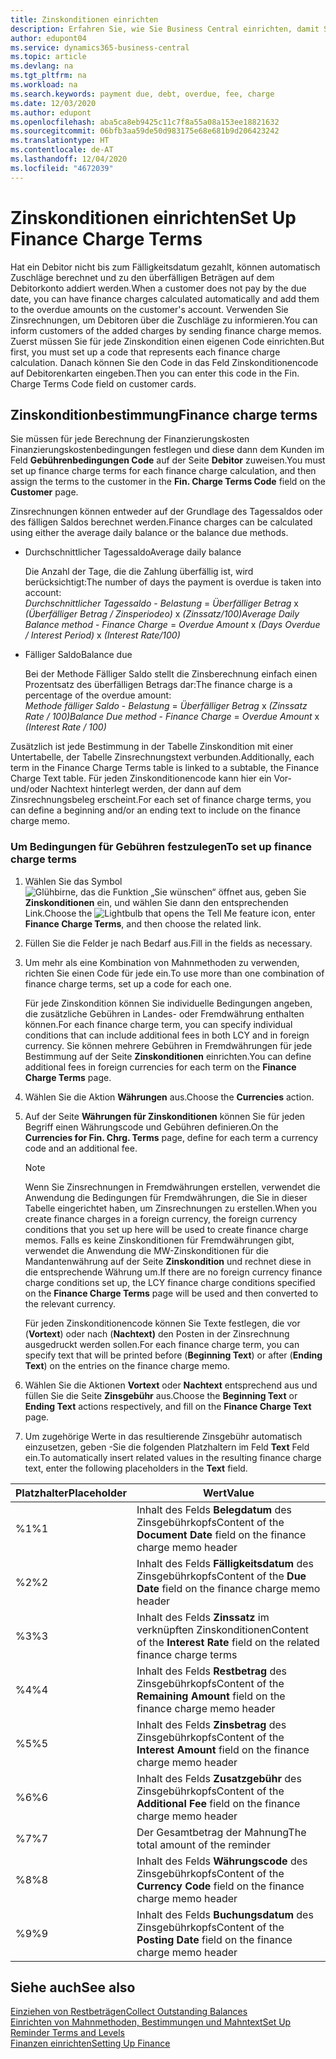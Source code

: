 ```yaml
---
title: Zinskonditionen einrichten
description: Erfahren Sie, wie Sie Business Central einrichten, damit Sie Debitoren über zusätzliche Gebühren informieren können, indem Sie Memos zu Finanzierungskosten senden.
author: edupont04
ms.service: dynamics365-business-central
ms.topic: article
ms.devlang: na
ms.tgt_pltfrm: na
ms.workload: na
ms.search.keywords: payment due, debt, overdue, fee, charge
ms.date: 12/03/2020
ms.author: edupont
ms.openlocfilehash: aba5ca8eb9425c11c7f8a55a08a153ee18821632
ms.sourcegitcommit: 06bfb3aa59de50d983175e68e681b9d206423242
ms.translationtype: HT
ms.contentlocale: de-AT
ms.lasthandoff: 12/04/2020
ms.locfileid: "4672039"
---
```

# <a name="set-up-finance-charge-terms"></a><span data-ttu-id="39e72-103">Zinskonditionen einrichten</span><span class="sxs-lookup"><span data-stu-id="39e72-103">Set Up Finance Charge Terms</span></span>

<span data-ttu-id="39e72-104">Hat ein Debitor nicht bis zum Fälligkeitsdatum gezahlt, können automatisch Zuschläge berechnet und zu den überfälligen Beträgen auf dem Debitorkonto addiert werden.</span><span class="sxs-lookup"><span data-stu-id="39e72-104">When a customer does not pay by the due date, you can have finance charges calculated automatically and add them to the overdue amounts on the customer's account.</span></span> <span data-ttu-id="39e72-105">Verwenden Sie Zinsrechnungen, um Debitoren über die Zuschläge zu informieren.</span><span class="sxs-lookup"><span data-stu-id="39e72-105">You can inform customers of the added charges by sending finance charge memos.</span></span> <span data-ttu-id="39e72-106">Zuerst müssen Sie für jede Zinskondition einen eigenen Code einrichten.</span><span class="sxs-lookup"><span data-stu-id="39e72-106">But first, you must set up a code that represents each finance charge calculation.</span></span> <span data-ttu-id="39e72-107">Danach können Sie den Code in das Feld Zinskonditionencode auf Debitorenkarten eingeben.</span><span class="sxs-lookup"><span data-stu-id="39e72-107">Then you can enter this code in the Fin. Charge Terms Code field on customer cards.</span></span>  

## <a name="finance-charge-terms"></a><span data-ttu-id="39e72-108">Zinskonditionbestimmung</span><span class="sxs-lookup"><span data-stu-id="39e72-108">Finance charge terms</span></span>

<span data-ttu-id="39e72-109">Sie müssen für jede Berechnung der Finanzierungskosten Finanzierungskostenbedingungen festlegen und diese dann dem Kunden im Feld **Gebührenbedingungen Code** auf der Seite **Debitor** zuweisen.</span><span class="sxs-lookup"><span data-stu-id="39e72-109">You must set up finance charge terms for each finance charge calculation, and then assign the terms to the customer in the **Fin. Charge Terms Code** field on the **Customer** page.</span></span>

<span data-ttu-id="39e72-110">Zinsrechnungen können entweder auf der Grundlage des Tagessaldos oder des fälligen Saldos berechnet werden.</span><span class="sxs-lookup"><span data-stu-id="39e72-110">Finance charges can be calculated using either the average daily balance or the balance due methods.</span></span>

* <span data-ttu-id="39e72-111">Durchschnittlicher Tagessaldo</span><span class="sxs-lookup"><span data-stu-id="39e72-111">Average daily balance</span></span>  
  
  <span data-ttu-id="39e72-112">Die Anzahl der Tage, die die Zahlung überfällig ist, wird berücksichtigt:</span><span class="sxs-lookup"><span data-stu-id="39e72-112">The number of days the payment is overdue is taken into account:</span></span>  
  <span data-ttu-id="39e72-113">*Durchschnittlicher Tagessaldo* - *Belastung* = *Überfälliger Betrag* x *(Überfälliger Betrag / Zinsperiodeo)* x *(Zinssatz/100)*</span><span class="sxs-lookup"><span data-stu-id="39e72-113">*Average Daily Balance method* - *Finance Charge* = *Overdue Amount* x *(Days Overdue / Interest Period)* x *(Interest Rate/100)*</span></span>

* <span data-ttu-id="39e72-114">Fälliger Saldo</span><span class="sxs-lookup"><span data-stu-id="39e72-114">Balance due</span></span>  
  
  <span data-ttu-id="39e72-115">Bei der Methode Fälliger Saldo stellt die Zinsberechnung einfach einen Prozentsatz des überfälligen Betrags dar:</span><span class="sxs-lookup"><span data-stu-id="39e72-115">The finance charge is a percentage of the overdue amount:</span></span>  
  <span data-ttu-id="39e72-116">*Methode fälliger Saldo* - *Belastung* = *Überfälliger Betrag* x *(Zinssatz Rate / 100)*</span><span class="sxs-lookup"><span data-stu-id="39e72-116">*Balance Due method* - *Finance Charge* = *Overdue Amount* x *(Interest Rate / 100)*</span></span>

<span data-ttu-id="39e72-117">Zusätzlich ist jede Bestimmung in der Tabelle Zinskondition mit einer Untertabelle, der Tabelle Zinsrechnungstext verbunden.</span><span class="sxs-lookup"><span data-stu-id="39e72-117">Additionally, each term in the Finance Charge Terms table is linked to a subtable, the Finance Charge Text table.</span></span> <span data-ttu-id="39e72-118">Für jeden Zinskonditionencode kann hier ein Vor- und/oder Nachtext hinterlegt werden, der dann auf dem Zinsrechnungsbeleg erscheint.</span><span class="sxs-lookup"><span data-stu-id="39e72-118">For each set of finance charge terms, you can define a beginning and/or an ending text to include on the finance charge memo.</span></span>

### <a name="to-set-up-finance-charge-terms"></a><span data-ttu-id="39e72-119">Um Bedingungen für Gebühren festzulegen</span><span class="sxs-lookup"><span data-stu-id="39e72-119">To set up finance charge terms</span></span>

1. <span data-ttu-id="39e72-120">Wählen Sie das Symbol ![Glühbirne, das die Funktion „Sie wünschen“ öffnet](media/ui-search/search_small.png "Tell me-Funktion") aus, geben Sie **Zinskonditionen** ein, und wählen Sie dann den entsprechenden Link.</span><span class="sxs-lookup"><span data-stu-id="39e72-120">Choose the ![Lightbulb that opens the Tell Me feature](media/ui-search/search_small.png "Tell me what you want to do") icon, enter **Finance Charge Terms**, and then choose the related link.</span></span>  
2. <span data-ttu-id="39e72-121">Füllen Sie die Felder je nach Bedarf aus.</span><span class="sxs-lookup"><span data-stu-id="39e72-121">Fill in the fields as necessary.</span></span>
3. <span data-ttu-id="39e72-122">Um mehr als eine Kombination von Mahnmethoden zu verwenden, richten Sie einen Code für jede ein.</span><span class="sxs-lookup"><span data-stu-id="39e72-122">To use more than one combination of finance charge terms, set up a code for each one.</span></span>

    <span data-ttu-id="39e72-123">Für jede Zinskondition können Sie individuelle Bedingungen angeben, die zusätzliche Gebühren in Landes- oder Fremdwährung enthalten können.</span><span class="sxs-lookup"><span data-stu-id="39e72-123">For each finance charge term, you can specify individual conditions that can include additional fees in both LCY and in foreign currency.</span></span> <span data-ttu-id="39e72-124">Sie können mehrere Gebühren in Fremdwährungen für jede Bestimmung auf der Seite **Zinskonditionen** einrichten.</span><span class="sxs-lookup"><span data-stu-id="39e72-124">You can define additional fees in foreign currencies for each term on the **Finance Charge Terms** page.</span></span>
4. <span data-ttu-id="39e72-125">Wählen Sie die Aktion **Währungen** aus.</span><span class="sxs-lookup"><span data-stu-id="39e72-125">Choose the **Currencies** action.</span></span>
5. <span data-ttu-id="39e72-126">Auf der Seite **Währungen für Zinskonditionen** können Sie für jeden Begriff einen Währungscode und Gebühren definieren.</span><span class="sxs-lookup"><span data-stu-id="39e72-126">On the **Currencies for Fin. Chrg. Terms** page, define for each term a currency code and an additional fee.</span></span>

    > [!NOTE]  
    > <span data-ttu-id="39e72-127">Wenn Sie Zinsrechnungen in Fremdwährungen erstellen, verwendet die Anwendung die Bedingungen für Fremdwährungen, die Sie in dieser Tabelle eingerichtet haben, um  Zinsrechnungen zu erstellen.</span><span class="sxs-lookup"><span data-stu-id="39e72-127">When you create finance charges in a foreign currency, the foreign currency conditions that you set up here will be used to create finance charge memos.</span></span> <span data-ttu-id="39e72-128">Falls es keine Zinskonditionen für Fremdwährungen gibt, verwendet die Anwendung die MW-Zinskonditionen für die Mandantenwährung auf der Seite **Zinskondition** und rechnet diese in die entsprechende Währung um.</span><span class="sxs-lookup"><span data-stu-id="39e72-128">If there are no foreign currency finance charge conditions set up, the LCY finance charge conditions specified on the **Finance Charge Terms** page will be used and then converted to the relevant currency.</span></span>

    <span data-ttu-id="39e72-129">Für jeden Zinskonditionencode können Sie Texte festlegen, die vor (**Vortext**) oder nach (**Nachtext)** den Posten in der Zinsrechnung ausgedruckt werden sollen.</span><span class="sxs-lookup"><span data-stu-id="39e72-129">For each finance charge term, you can specify text that will be printed before (**Beginning Text**) or after (**Ending Text**) on the entries on the finance charge memo.</span></span>  
6. <span data-ttu-id="39e72-130">Wählen Sie die Aktionen **Vortext** oder **Nachtext** entsprechend aus und füllen Sie die Seite **Zinsgebühr** aus.</span><span class="sxs-lookup"><span data-stu-id="39e72-130">Choose the **Beginning Text** or **Ending Text** actions respectively, and fill on the **Finance Charge Text** page.</span></span>
7. <span data-ttu-id="39e72-131">Um zugehörige Werte in das resultierende Zinsgebühr automatisch einzusetzen, geben -Sie die folgenden Platzhaltern im Feld **Text** Feld ein.</span><span class="sxs-lookup"><span data-stu-id="39e72-131">To automatically insert related values in the resulting finance charge text, enter the following placeholders in the **Text** field.</span></span>

|<span data-ttu-id="39e72-132">Platzhalter</span><span class="sxs-lookup"><span data-stu-id="39e72-132">Placeholder</span></span>|<span data-ttu-id="39e72-133">Wert</span><span class="sxs-lookup"><span data-stu-id="39e72-133">Value</span></span>|  
|-----------------|-----------|  
|<span data-ttu-id="39e72-134">%1</span><span class="sxs-lookup"><span data-stu-id="39e72-134">%1</span></span>|<span data-ttu-id="39e72-135">Inhalt des Felds **Belegdatum** des Zinsgebührkopfs</span><span class="sxs-lookup"><span data-stu-id="39e72-135">Content of the **Document Date** field on the finance charge memo header</span></span>|  
|<span data-ttu-id="39e72-136">%2</span><span class="sxs-lookup"><span data-stu-id="39e72-136">%2</span></span>|<span data-ttu-id="39e72-137">Inhalt des Felds **Fälligkeitsdatum** des Zinsgebührkopfs</span><span class="sxs-lookup"><span data-stu-id="39e72-137">Content of the **Due Date** field on the finance charge memo header</span></span>|  
|<span data-ttu-id="39e72-138">%3</span><span class="sxs-lookup"><span data-stu-id="39e72-138">%3</span></span>|<span data-ttu-id="39e72-139">Inhalt des Felds **Zinssatz** im verknüpften Zinskonditionen</span><span class="sxs-lookup"><span data-stu-id="39e72-139">Content of the **Interest Rate** field on the related finance charge terms</span></span>|  
|<span data-ttu-id="39e72-140">%4</span><span class="sxs-lookup"><span data-stu-id="39e72-140">%4</span></span>|<span data-ttu-id="39e72-141">Inhalt des Felds **Restbetrag** des Zinsgebührkopfs</span><span class="sxs-lookup"><span data-stu-id="39e72-141">Content of the **Remaining Amount** field on the finance charge memo header</span></span>|  
|<span data-ttu-id="39e72-142">%5</span><span class="sxs-lookup"><span data-stu-id="39e72-142">%5</span></span>|<span data-ttu-id="39e72-143">Inhalt des Felds **Zinsbetrag** des Zinsgebührkopfs</span><span class="sxs-lookup"><span data-stu-id="39e72-143">Content of the **Interest Amount** field on the finance charge memo header</span></span>|  
|<span data-ttu-id="39e72-144">%6</span><span class="sxs-lookup"><span data-stu-id="39e72-144">%6</span></span>|<span data-ttu-id="39e72-145">Inhalt des Felds **Zusatzgebühr** des Zinsgebührkopfs</span><span class="sxs-lookup"><span data-stu-id="39e72-145">Content of the **Additional Fee** field on the finance charge memo header</span></span>|  
|<span data-ttu-id="39e72-146">%7</span><span class="sxs-lookup"><span data-stu-id="39e72-146">%7</span></span>|<span data-ttu-id="39e72-147">Der Gesamtbetrag der Mahnung</span><span class="sxs-lookup"><span data-stu-id="39e72-147">The total amount of the reminder</span></span>|  
|<span data-ttu-id="39e72-148">%8</span><span class="sxs-lookup"><span data-stu-id="39e72-148">%8</span></span>|<span data-ttu-id="39e72-149">Inhalt des Felds **Währungscode** des Zinsgebührkopfs</span><span class="sxs-lookup"><span data-stu-id="39e72-149">Content of the **Currency Code** field on the finance charge memo header</span></span>|  
|<span data-ttu-id="39e72-150">%9</span><span class="sxs-lookup"><span data-stu-id="39e72-150">%9</span></span>|<span data-ttu-id="39e72-151">Inhalt des Felds **Buchungsdatum** des Zinsgebührkopfs</span><span class="sxs-lookup"><span data-stu-id="39e72-151">Content of the **Posting Date** field on the finance charge memo header</span></span>|  

## <a name="see-also"></a><span data-ttu-id="39e72-152">Siehe auch</span><span class="sxs-lookup"><span data-stu-id="39e72-152">See also</span></span>

[<span data-ttu-id="39e72-153">Einziehen von Restbeträgen</span><span class="sxs-lookup"><span data-stu-id="39e72-153">Collect Outstanding Balances</span></span>](receivables-collect-outstanding-balances.md)  
[<span data-ttu-id="39e72-154">Einrichten von Mahnmethoden, Bestimmungen und Mahntext</span><span class="sxs-lookup"><span data-stu-id="39e72-154">Set Up Reminder Terms and Levels</span></span>](finance-setup-reminders.md)  
[<span data-ttu-id="39e72-155">Finanzen einrichten</span><span class="sxs-lookup"><span data-stu-id="39e72-155">Setting Up Finance</span></span>](finance-setup-finance.md)  
